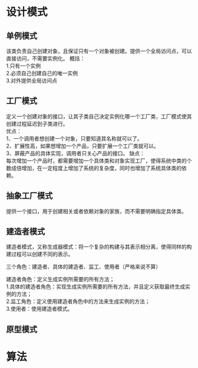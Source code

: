 # 设计模式
 ## 单例模式
该类负责自己创建对象，且保证只有一个对象被创建。提供一个全局访问点，可以直接访问，不需要实例化。
概括：<br>
1.只有一个实例 <br>
2.必须自己创建自己的唯一实例 <br>
3.对外提供全局访问点 <br>

## 工厂模式

定义一个创建对象的接口，让其子类自己决定实例化哪一个工厂类，工厂模式使其创建过程延迟到子类进行。
<br>
优点：<br>
1、一个调用者想创建一个对象，只要知道其名称就可以了。<br>
2、扩展性高，如果想增加一个产品，只要扩展一个工厂类就可以。<br>
3、屏蔽产品的具体实现，调用者只关心产品的接口。
缺点：<br>
每次增加一个产品时，都需要增加一个具体类和对象实现工厂，使得系统中类的个数成倍增加，在一定程度上增加了系统的复杂度，同时也增加了系统具体类的依赖。

## 抽象工厂模式
提供一个接口，用于创建相关或者依赖对象的家族，而不需要明确指定具体类。

## 建造者模式
建造者模式，又称生成器模式：将一个复杂的构建与其表示相分离，使得同样的构建过程可以创建不同的表示。

三个角色：建造者、具体的建造者、监工、使用者（严格来说不算）

建造者角色：定义生成实例所需要的所有方法；<br>
1.具体的建造者角色：实现生成实例所需要的所有方法，并且定义获取最终生成实例的方法；<br>
2.监工角色：定义使用建造者角色中的方法来生成实例的方法；<br>
3.使用者：使用建造者模式。

## 原型模式


# 算法